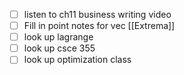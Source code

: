 - [ ] listen to ch11 business writing video
- [ ] Fill in point  notes for vec [[Extrema]]
- [ ] look up lagrange
- [ ] look up csce 355
- [ ] look up optimization class
